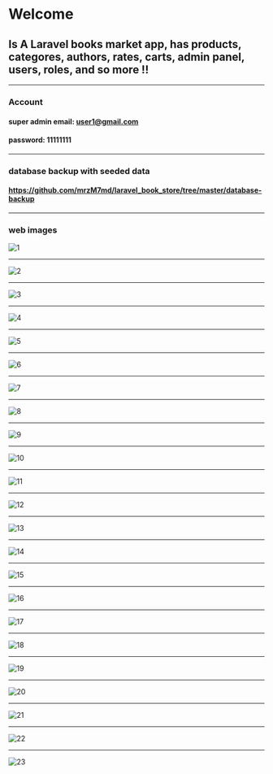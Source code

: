 # Welcome
## Is A Laravel books market app, has products, categores, authors, rates, carts, admin panel, users, roles, and so more !!

***
### Account
#### super admin email: user1@gmail.com
#### password: 11111111

***
### database backup with seeded data
#### https://github.com/mrzM7md/laravel_book_store/tree/master/database-backup

***
### web images

![1](appImages/Screenshot%20(441).png)
***
![2](appImages/Screenshot%20(442).png)
***
![3](appImages/Screenshot%20(443).png)
***
![4](appImages/Screenshot%20(444).png)
***
![5](appImages/Screenshot%20(445).png)
***
![6](appImages/Screenshot%20(446).png)
***
![7](appImages/Screenshot%20(447).png)
***
![8](appImages/Screenshot%20(448).png)
***
![9](appImages/Screenshot%20(449).png)
***
![10](appImages/Screenshot%20(450).png)
***
![11](appImages/Screenshot%20(451).png)
***
![12](appImages/Screenshot%20(452).png)
***
![13](appImages/Screenshot%20(453).png)
***
![14](appImages/Screenshot%20(454).png)
***
![15](appImages/Screenshot%20(455).png)
***
![16](appImages/Screenshot%20(456).png)
***
![17](appImages/Screenshot%20(457).png)
***
![18](appImages/Screenshot%20(458).png)
***
![19](appImages/Screenshot%20(459).png)
***
![20](appImages/Screenshot%20(460).png)
***
![21](appImages/Screenshot%20(461).png)
***
![22](appImages/Screenshot%20(462).png)
***
![23](appImages/Screenshot%20(463).png)